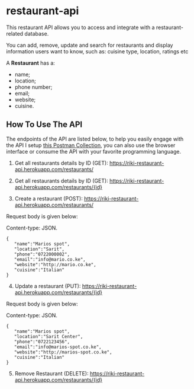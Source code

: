 # restaurant-api
This restaurant API allows you to access and integrate with a restaurant-related database.

You can add, remove, update and search for restaurants and display information users want to know, such as:  cuisine type, location, ratings etc




A **Restaurant** has a:
- name;
- location;
- phone number;
- email;
- website;
- cuisine.


## How To Use The API

The endpoints of the API are listed below, to help you easily engage with the API I setup [this Postman Collection](https://www.postman.com/aerospace-administrator-59946073/workspace/restaurant-api/collection/21537138-29b922ed-4471-4657-82ef-6416d55d9613?action=share&creator=21537138), you can also use the browser interface or consume the API with your favorite programming language.

1. Get all restaurants details by ID (GET): https://riki-restaurant-api.herokuapp.com/restaurants/

2. Get all restaurants details by ID (GET): https://riki-restaurant-api.herokuapp.com/restaurants/{id} 

3. Create a restaurant (POST): https://riki-restaurant-api.herokuapp.com/restaurants/

Request body is given below:

  
Content-type: JSON.
```
{
   "name":"Marios spot",
   "location":"Sarit",
   "phone":"0722000002",
   "email":"info@mario.co.ke",
   "website":"http://mario.co.ke",
   "cuisine":"Italian"
}
```
4. Update a restaurant (PUT): https://riki-restaurant-api.herokuapp.com/restaurants/{id}

Request body is given below:


Content-type: JSON.
```
{
   "name":"Marios spot",
   "location":"Sarit Center",
   "phone":"0722123456",
   "email":"info@marios-spot.co.ke",
   "website":"http://marios-spot.co.ke",
   "cuisine":"Italian"
}
```

5. Remove Restaurant (DELETE): https://riki-restaurant-api.herokuapp.com/restaurants/{id}

